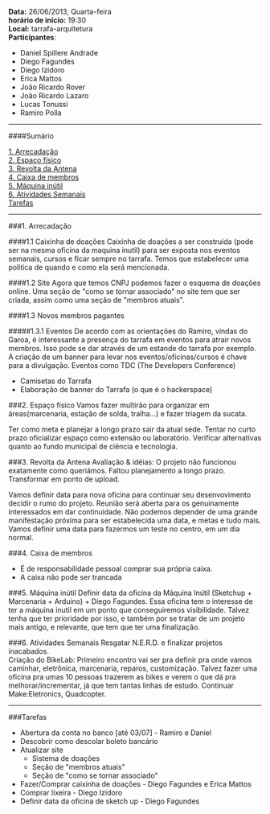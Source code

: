 __Data:__ 26/06/2013, Quarta-feira  
__horário de início:__ 19:30  
__Local:__ tarrafa-arquitetura  
__Participantes__:  

- Daniel Spillere Andrade
- Diego Fagundes
- Diego Izidoro
- Erica Mattos
- João Ricardo Rover
- João Ricardo Lazaro
- Lucas Tonussi
- Ramiro Polla

***

####Sumário

[1. Arrecadação](#1-arrecadao)  
[2. Espaço físico](#2-espao-fsico)  
[3. Revolta da Antena](#3-revolta-da-antena)  
[4. Caixa de membros](#4-caixa-de-membros)  
[5. Máquina inútil](#5-mquina-intil)  
[6. Atividades Semanais](#6-atividades-semanais)  
[Tarefas](#tarefas)  

***

###1. Arrecadação

####1.1 Caixinha de doações
Caixinha de doações a ser construída (pode ser na mesma oficina da
maquina inutil) para ser exposta nos eventos semanais, cursos e ficar
sempre no tarrafa. Temos que estabelecer uma politica de quando e como
ela será mencionada.

####1.2 Site
Agora que temos CNPJ podemos fazer o esquema de doações online. Uma
seção de "como se tornar associado" no site tem que ser criada, assim
como uma seção de "membros atuais".

####1.3 Novos membros pagantes

#####1.3.1 Eventos
De acordo com as orientações do Ramiro, vindas do Garoa, é interessante a presença 
do tarrafa em eventos para atrair novos membros. 
Isso pode se dar através de um estande do tarrafa por exemplo. 
A criação de um banner para levar nos eventos/oficinas/cursos é chave para a divulgação. 
Eventos como TDC (The Developers Conference)

* Camisetas do Tarrafa
* Elaboração de banner do Tarrafa (o que é o hackerspace)

###2. Espaço físico
Vamos fazer multirão para organizar em áreas(marcenaria, estação de solda, tralha...)
e fazer triagem da sucata.

Ter como meta e planejar a longo prazo sair da atual sede. Tentar no curto prazo oficializar espaço como extensão ou laboratório.
Verificar alternativas quanto ao fundo municipal de ciência e tecnologia.

###3. Revolta da Antena
Avaliação & idéias:
O projeto não funcionou exatamente como queriámos.
Faltou planejamento a longo prazo.
Transformar em ponto de upload.

Vamos definir data para nova oficina para continuar seu desenvovimento decidir o rumo do projeto. 
Reunião será aberta para os genuinamente interessados em dar continuidade.
Não podemos depender de uma grande manifestação próxima para
ser estabelecida uma data, e metas e tudo mais. Vamos definir uma data
para fazermos um teste no centro, em um dia normal.

###4. Caixa de membros 
* É de responsabilidade pessoal comprar sua própria caixa.
* A caixa não pode ser trancada

###5. Máquina inútil
Definir data da oficina da Máquina Inútil (Sketchup + Marcenaria +
Arduino) + Diego Fagundes.
Essa oficina tem o interesse de ter a máquina inutil em um
ponto que conseguiremos visibilidade. Talvez tenha que ter prioridade
por isso, e também por se tratar de um projeto mais antigo, e
relevante, que tem que ter uma finalização.

###6. Atividades Semanais
Resgatar N.E.R.D. e finalizar projetos inacabados.  
Criação do BikeLab: Primeiro encontro vai ser pra definir pra onde vamos caminhar,
eletrônica, marcenaria, reparos, customização. Talvez fazer uma oficina pra umas
10 pessoas trazerem as bikes e verem o que dá pra melhorar/incrementar, 
já que tem tantas linhas de estudo.
Continuar Make:Eletronics, Quadcopter.

***

###Tarefas

* Abertura da conta no banco [até 03/07] - Ramiro e Daniel
* Descobrir como descolar boleto bancário
* Atualizar site
    * Sistema de doações
    * Seção de "membros atuais"
    * Seção de "como se tornar associado"
* Fazer/Comprar caixinha de doações - Diego Fagundes e Erica Mattos
* Comprar lixeira - Diego Izidoro
* Definir data da oficina de sketch up - Diego Fagundes


